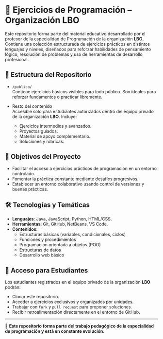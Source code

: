 # 📘 Ejercicios de Programación – Organización LBO

Este repositorio forma parte del material educativo desarrollado por el profesor de la especialidad de Programación de la organización **LBO**. Contiene una colección estructurada de ejercicios prácticos en distintos lenguajes y niveles, diseñados para reforzar habilidades de pensamiento lógico, resolución de problemas y uso de herramientas de desarrollo profesional.

## 📁 Estructura del Repositorio

- `/publico/`  
  Contiene ejercicios básicos visibles para todo público. Son ideales para reforzar fundamentos o practicar libremente.

- Resto del contenido  
  Accesible solo para estudiantes autorizados dentro del equipo privado de la organización **LBO**. Incluye:
  - Ejercicios intermedios y avanzados.
  - Proyectos guiados.
  - Material de apoyo complementario.
  - Soluciones y rúbricas.

## 🎯 Objetivos del Proyecto

- Facilitar el acceso a ejercicios prácticos de programación en un entorno controlado.
- Fomentar la práctica constante mediante desafíos progresivos.
- Establecer un entorno colaborativo usando control de versiones y buenas prácticas.

## 🛠 Tecnologías y Temáticas

- **Lenguajes**: Java, JavaScript, Python, HTML/CSS.
- **Herramientas**: Git, GitHub, NetBeans, VS Code.
- **Contenidos**:
  - Estructuras básicas (variables, condicionales, ciclos)
  - Funciones y procedimientos
  - Programación orientada a objetos (POO)
  - Estructuras de datos
  - Desarrollo web básico

## 👥 Acceso para Estudiantes

Los estudiantes registrados en el equipo privado de la organización **LBO** podrán:
- Clonar este repositorio.
- Acceder a ejercicios exclusivos y organizados por unidades.
- Trabajar con `fork` y `pull request` para proponer soluciones.
- Recibir retroalimentación directamente en el entorno de GitHub.

---

📌 **Este repositorio forma parte del trabajo pedagógico de la especialidad de programación y está en constante evolución.**